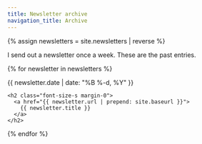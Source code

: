 ```yaml
---
title: Newsletter archive
navigation_title: Archive
---
```

{% assign newsletters = site.newsletters | reverse %}

I send out a newsletter once a week. These are the past entries.

{% for newsletter in newsletters %}
  <div class="margin-bottom-xl">
    <span class="color-gray-500 font-size-xs sans-serif">
      {{ newsletter.date | date: "%B %-d, %Y" }}
    </span>

    <h2 class="font-size-s margin-0">
      <a href="{{ newsletter.url | prepend: site.baseurl }}">
        {{ newsletter.title }}
      </a>
    </h2>
  </div>
{% endfor %}

